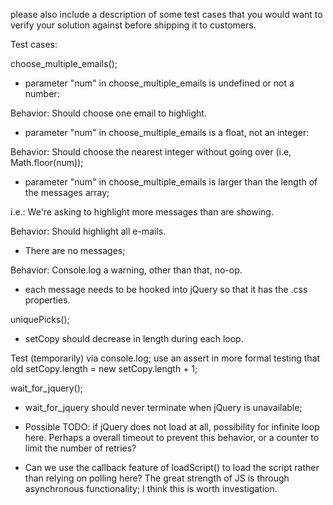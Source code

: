 please also include a description of some test cases that you would want to verify your solution against before shipping it to customers.

Test cases:

choose_multiple_emails();

* parameter "num" in choose_multiple_emails is undefined or not a number:

Behavior: Should choose one email to highlight.

* parameter "num" in choose_multiple_emails is a float, not an integer:

Behavior: Should choose the nearest integer without going over (i.e, Math.floor(num));

* parameter "num" in choose_multiple_emails is larger than the length of the messages array;

i.e.: We're asking to highlight more messages than are showing.

Behavior: Should highlight all e-mails.

* There are no messages;

Behavior: Console.log a warning, other than that, no-op.

* each message needs to be hooked into jQuery so that it has the .css properties.

uniquePicks();

* setCopy should decrease in length during each loop.

Test (temporarily) via console.log; use an assert in more formal testing that old setCopy.length = new setCopy.length + 1;

wait_for_jquery();

* wait_for_jquery should never terminate when jQuery is unavailable;

* Possible TODO: if jQuery does not load at all, possibility for infinite loop here.
Perhaps a overall timeout to prevent this behavior, or a counter to limit the number of retries?

* Can we use the callback feature of loadScript() to load the script rather than relying
on polling here?  The great strength of JS is through asynchronous functionality; I think
this is worth investigation.

